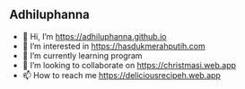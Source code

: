 ## Adhiluphanna

- 👋 Hi, I’m https://adhiluphanna.github.io
- 👀 I’m interested in https://hasdukmerahputih.com
- 🌱 I’m currently learning program
- 💞️ I’m looking to collaborate on https://christmasi.web.app
- 📫 How to reach me https://deliciousrecipeh.web.app
